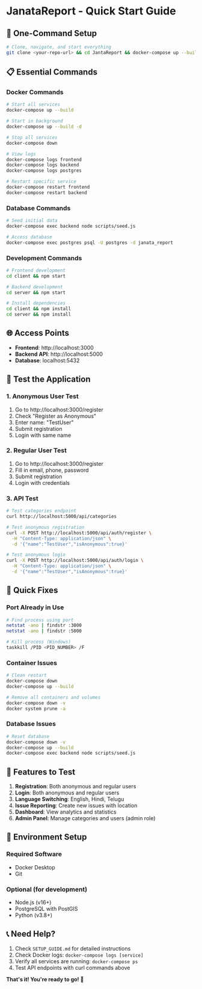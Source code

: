 # JanataReport - Quick Start Guide

## 🚀 One-Command Setup

```bash
# Clone, navigate, and start everything
git clone <your-repo-url> && cd JantaReport && docker-compose up --build
```

## 📋 Essential Commands

### Docker Commands
```bash
# Start all services
docker-compose up --build

# Start in background
docker-compose up --build -d

# Stop all services
docker-compose down

# View logs
docker-compose logs frontend
docker-compose logs backend
docker-compose logs postgres

# Restart specific service
docker-compose restart frontend
docker-compose restart backend
```

### Database Commands
```bash
# Seed initial data
docker-compose exec backend node scripts/seed.js

# Access database
docker-compose exec postgres psql -U postgres -d janata_report
```

### Development Commands
```bash
# Frontend development
cd client && npm start

# Backend development
cd server && npm start

# Install dependencies
cd client && npm install
cd server && npm install
```

## 🌐 Access Points

- **Frontend**: http://localhost:3000
- **Backend API**: http://localhost:5000
- **Database**: localhost:5432

## 🧪 Test the Application

### 1. Anonymous User Test
1. Go to http://localhost:3000/register
2. Check "Register as Anonymous"
3. Enter name: "TestUser"
4. Submit registration
5. Login with same name

### 2. Regular User Test
1. Go to http://localhost:3000/register
2. Fill in email, phone, password
3. Submit registration
4. Login with credentials

### 3. API Test
```bash
# Test categories endpoint
curl http://localhost:5000/api/categories

# Test anonymous registration
curl -X POST http://localhost:5000/api/auth/register \
  -H "Content-Type: application/json" \
  -d '{"name":"TestUser","isAnonymous":true}'

# Test anonymous login
curl -X POST http://localhost:5000/api/auth/login \
  -H "Content-Type: application/json" \
  -d '{"name":"TestUser","isAnonymous":true}'
```

## 🐛 Quick Fixes

### Port Already in Use
```bash
# Find process using port
netstat -ano | findstr :3000
netstat -ano | findstr :5000

# Kill process (Windows)
taskkill /PID <PID_NUMBER> /F
```

### Container Issues
```bash
# Clean restart
docker-compose down
docker-compose up --build

# Remove all containers and volumes
docker-compose down -v
docker system prune -a
```

### Database Issues
```bash
# Reset database
docker-compose down -v
docker-compose up --build
docker-compose exec backend node scripts/seed.js
```

## 📱 Features to Test

1. **Registration**: Both anonymous and regular users
2. **Login**: Both anonymous and regular users
3. **Language Switching**: English, Hindi, Telugu
4. **Issue Reporting**: Create new issues with location
5. **Dashboard**: View analytics and statistics
6. **Admin Panel**: Manage categories and users (admin role)

## 🔧 Environment Setup

### Required Software
- Docker Desktop
- Git

### Optional (for development)
- Node.js (v16+)
- PostgreSQL with PostGIS
- Python (v3.8+)

## 📞 Need Help?

1. Check `SETUP_GUIDE.md` for detailed instructions
2. Check Docker logs: `docker-compose logs [service]`
3. Verify all services are running: `docker-compose ps`
4. Test API endpoints with curl commands above

**That's it! You're ready to go! 🎉**
